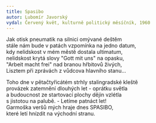```yaml
---
title: Spasibo
autor: Lubomír Javorský
vydal: Červený květ, kulturně politický měsíčník, 1960
---
```


Jak otisk pneumatik na silnici omývané deštěm   
stále nám bude v patách vzpomínka na jedno datum,   
kdy nelidskost v mém městě dostala ultimatum,   
nelidskost krytá slovy "Gott mit uns" na opasku,   
"Arbeit macht frei" nad branou hřbitovů živých,   
Lisztem při zprávách z vůdcova hlavního stanu...

Toho dne v pětačtyřicátém strhly stalingradské kleště   
provázek zatemnění dlouhých let - oprátku světla    
a budoucnost ze startovací plochy dějin vzlétla    
s jistotou na palubě. - Letíme patnáct let!  
Garmoška veršů mých hraje dnes SPASIBO,   
které letí hnízdit na východní stranu.


